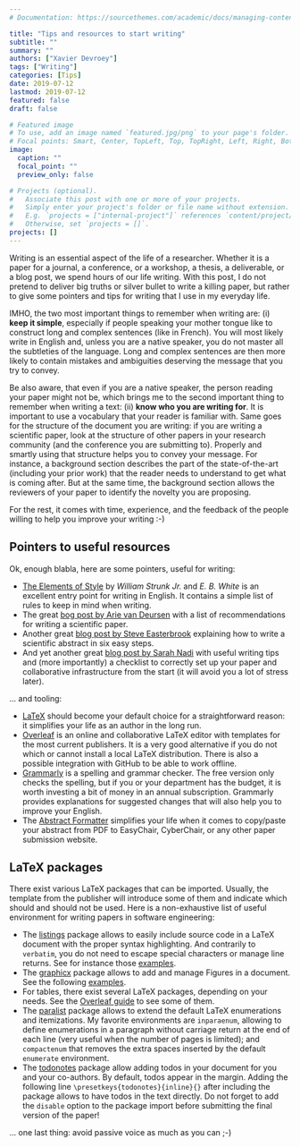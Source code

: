 ```yaml
---
# Documentation: https://sourcethemes.com/academic/docs/managing-content/

title: "Tips and resources to start writing"
subtitle: ""
summary: ""
authors: ["Xavier Devroey"]
tags: ["Writing"]
categories: [Tips]
date: 2019-07-12
lastmod: 2019-07-12
featured: false
draft: false

# Featured image
# To use, add an image named `featured.jpg/png` to your page's folder.
# Focal points: Smart, Center, TopLeft, Top, TopRight, Left, Right, BottomLeft, Bottom, BottomRight.
image:
  caption: ""
  focal_point: ""
  preview_only: false

# Projects (optional).
#   Associate this post with one or more of your projects.
#   Simply enter your project's folder or file name without extension.
#   E.g. `projects = ["internal-project"]` references `content/project/deep-learning/index.md`.
#   Otherwise, set `projects = []`.
projects: []
---
```


Writing is an essential aspect of the life of a researcher. Whether it is a paper for a journal, a conference, or a workshop, a thesis, a deliverable, or a blog post, we spend hours of our life writing. With this post, I do not pretend to deliver big truths or silver bullet to write a killing paper, but rather to give some pointers and tips for writing that I use in my everyday life.

IMHO, the two most important things to remember when writing are: (i) **keep it simple**, especially if people speaking your mother tongue like to construct long and complex sentences (like in French). You will most likely write in English and, unless you are a native speaker, you do not master all the subtleties of the language. Long and complex sentences are then more likely to contain mistakes and ambiguities deserving the message that you try to convey.

Be also aware, that even if you are a native speaker, the person reading your paper might not be, which brings me to the second important thing to remember when writing a text: (ii) **know who you are writing for**. It is important to use a vocabulary that your reader is familiar with. Same goes for the structure of the document you are writing: if you are writing a scientific paper, look at the structure of other papers in your research community (and the conference you are submitting to). Properly and smartly using that structure helps you to convey your message. For instance, a background section describes the part of the state-of-the-art (including your prior work) that the reader needs to understand to get what is coming after. But at the same time, the background section allows the reviewers of your paper to identify the novelty you are proposing.

For the rest, it comes with time, experience, and the feedback of the people willing to help you improve your writing :-)


Pointers to useful resources
------------------------------

Ok, enough blabla, here are some pointers, useful for writing:

- [The Elements of Style](https://en.wikipedia.org/wiki/The_Elements_of_Style) by *William Strunk Jr.* and *E. B. White* is an excellent entry point for writing in English. It contains a simple list of rules to keep in mind when writing.
- The great [bog post by Arie van Deursen](https://avandeursen.com/2013/07/10/research-paper-writing-recommendations/) with a list of recommendations for writing a scientific paper.
- Another great [blog post by Steve Easterbrook](http://www.easterbrook.ca/steve/2010/01/how-to-write-a-scientific-abstract-in-six-easy-steps/) explaining how to write a scientific abstract in six easy steps.
- And yet another great [blog post by Sarah Nadi](https://sarahnadi.org/writing-papers/) with useful writing tips and (more importantly) a checklist to correctly set up your paper and collaborative infrastructure from the start (it will avoid you a lot of stress later).

... and tooling:

- [LaTeX](https://www.latex-project.org/get) should become your default choice for a straightforward  reason: it simplifies your life as an author in the long run.
- [Overleaf](https://www.overleaf.com) is an online and collaborative LaTeX editor with templates for the most current publishers. It is a very good alternative if you do not which or cannot install a local LaTeX distribution. There is also a possible integration with GitHub to be able to work offline.
- [Grammarly](https://grammarly.com/) is a spelling and grammar checker. The free version only checks the spelling, but if you or your department has the budget, it is worth investing a bit of money in an annual subscription. Grammarly provides explanations for suggested changes that will also help you to improve your English.
- The [Abstract Formatter](https://abstractformatter.inventitech.com) simplifies your life when it comes to copy/paste your abstract from PDF to EasyChair, CyberChair, or any other paper submission website.


LaTeX packages
---------------

There exist various LaTeX packages  that can be imported. Usually, the template from the publisher will introduce some of them and indicate which should and should not be used. Here is a non-exhaustive list of useful environment for writing papers in software engineering:

- The [listings](https://ctan.org/pkg/listings) package allows to easily include source code in a LaTeX document with the proper syntax highlighting. And contrarily to `verbatim`, you do not need to escape special characters or manage line returns. See for instance those [examples](https://www.overleaf.com/learn/latex/Code_listing).
- The [graphicx](https://ctan.org/pkg/graphicx) package allows to add and manage Figures in a document. See the following [examples](https://www.overleaf.com/learn/latex/Inserting_Images).
- For tables, there exist several LaTeX packages, depending on your needs. See the [Overleaf guide](https://www.overleaf.com/learn/latex/Tables) to see some of them.
- The [paralist](https://ctan.org/pkg/paralist) package allows to extend the default LaTeX enumerations and itemizations. My favorite environments are `inparaenum`, allowing to define enumerations in a paragraph without carriage return at the end of each line (very useful when the number of pages is limited); and `compactenum` that removes the extra spaces inserted by the default `enumerate` environment.
- The [todonotes](https://ctan.org/pkg/todonotes) package allow adding todos in your document for you and your co-authors. By default, todos appear in the margin. Adding the following line `\presetkeys{todonotes}{inline}{}` after including the package allows to have todos in the text directly. Do not forget to add the `disable` option to the package import before submitting the final version of the paper!

... one last thing: avoid passive voice as much as you can ;-)
